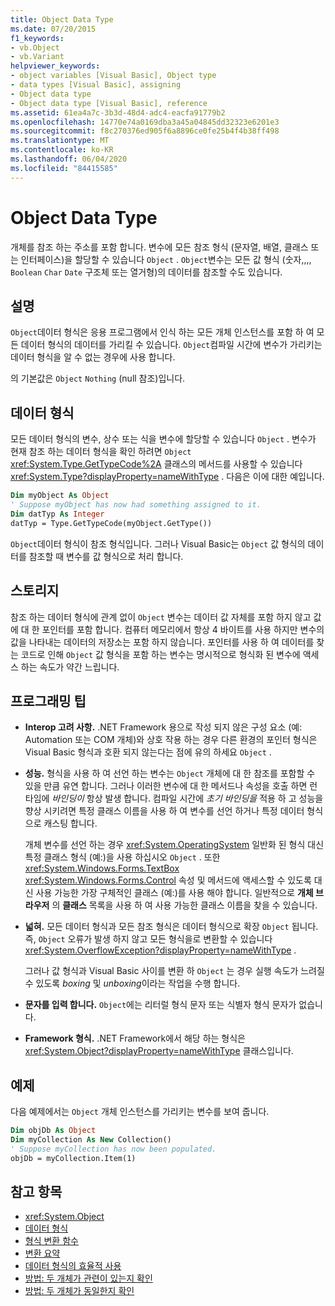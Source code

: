 ```yaml
---
title: Object Data Type
ms.date: 07/20/2015
f1_keywords:
- vb.Object
- vb.Variant
helpviewer_keywords:
- object variables [Visual Basic], Object type
- data types [Visual Basic], assigning
- Object data type
- Object data type [Visual Basic], reference
ms.assetid: 61ea4a7c-3b3d-48d4-adc4-eacfa91779b2
ms.openlocfilehash: 14770e74a0169dba3a45a04845dd32323e6201e3
ms.sourcegitcommit: f8c270376ed905f6a8896ce0fe25b4f4b38ff498
ms.translationtype: MT
ms.contentlocale: ko-KR
ms.lasthandoff: 06/04/2020
ms.locfileid: "84415585"
---
```

# <a name="object-data-type"></a>Object Data Type

개체를 참조 하는 주소를 포함 합니다. 변수에 모든 참조 형식 (문자열, 배열, 클래스 또는 인터페이스)을 할당할 수 있습니다 `Object` . `Object`변수는 모든 값 형식 (숫자,,,, `Boolean` `Char` `Date` 구조체 또는 열거형)의 데이터를 참조할 수도 있습니다.

## <a name="remarks"></a>설명

`Object`데이터 형식은 응용 프로그램에서 인식 하는 모든 개체 인스턴스를 포함 하 여 모든 데이터 형식의 데이터를 가리킬 수 있습니다. `Object`컴파일 시간에 변수가 가리키는 데이터 형식을 알 수 없는 경우에 사용 합니다.

의 기본값은 `Object` `Nothing` (null 참조)입니다.

## <a name="data-types"></a>데이터 형식

모든 데이터 형식의 변수, 상수 또는 식을 변수에 할당할 수 있습니다 `Object` . 변수가 현재 참조 하는 데이터 형식을 확인 하려면 `Object` <xref:System.Type.GetTypeCode%2A> 클래스의 메서드를 사용할 수 있습니다 <xref:System.Type?displayProperty=nameWithType> . 다음은 이에 대한 예입니다.

```vb
Dim myObject As Object
' Suppose myObject has now had something assigned to it.
Dim datTyp As Integer
datTyp = Type.GetTypeCode(myObject.GetType())
```

`Object`데이터 형식이 참조 형식입니다. 그러나 Visual Basic는 `Object` 값 형식의 데이터를 참조할 때 변수를 값 형식으로 처리 합니다.

## <a name="storage"></a>스토리지

참조 하는 데이터 형식에 관계 없이 `Object` 변수는 데이터 값 자체를 포함 하지 않고 값에 대 한 포인터를 포함 합니다. 컴퓨터 메모리에서 항상 4 바이트를 사용 하지만 변수의 값을 나타내는 데이터의 저장소는 포함 하지 않습니다. 포인터를 사용 하 여 데이터를 찾는 코드로 인해 `Object` 값 형식을 포함 하는 변수는 명시적으로 형식화 된 변수에 액세스 하는 속도가 약간 느립니다.

## <a name="programming-tips"></a>프로그래밍 팁

- **Interop 고려 사항.** .NET Framework 용으로 작성 되지 않은 구성 요소 (예: Automation 또는 COM 개체)와 상호 작용 하는 경우 다른 환경의 포인터 형식은 Visual Basic 형식과 호환 되지 않는다는 점에 유의 하세요 `Object` .

- **성능.** 형식을 사용 하 여 선언 하는 변수는 `Object` 개체에 대 한 참조를 포함할 수 있을 만큼 유연 합니다. 그러나 이러한 변수에 대 한 메서드나 속성을 호출 하면 런타임에 *바인딩이* 항상 발생 합니다. 컴파일 시간에 *초기 바인딩을* 적용 하 고 성능을 향상 시키려면 특정 클래스 이름을 사용 하 여 변수를 선언 하거나 특정 데이터 형식으로 캐스팅 합니다.

  개체 변수를 선언 하는 경우 <xref:System.OperatingSystem> 일반화 된 형식 대신 특정 클래스 형식 (예:)을 사용 하십시오 `Object` . 또한 <xref:System.Windows.Forms.TextBox> <xref:System.Windows.Forms.Control> 속성 및 메서드에 액세스할 수 있도록 대신 사용 가능한 가장 구체적인 클래스 (예:)를 사용 해야 합니다. 일반적으로 **개체 브라우저** 의 **클래스** 목록을 사용 하 여 사용 가능한 클래스 이름을 찾을 수 있습니다.

- **넓혀.** 모든 데이터 형식과 모든 참조 형식은 데이터 형식으로 확장 `Object` 됩니다. 즉, `Object` 오류가 발생 하지 않고 모든 형식을로 변환할 수 있습니다 <xref:System.OverflowException?displayProperty=nameWithType> .

  그러나 값 형식과 Visual Basic 사이를 변환 하 `Object` 는 경우 실행 속도가 느려질 수 있도록 *boxing* 및 *unboxing*이라는 작업을 수행 합니다.

- **문자를 입력 합니다.** `Object`에는 리터럴 형식 문자 또는 식별자 형식 문자가 없습니다.

- **Framework 형식.** .NET Framework에서 해당 하는 형식은 <xref:System.Object?displayProperty=nameWithType> 클래스입니다.

## <a name="example"></a>예제

다음 예제에서는 `Object` 개체 인스턴스를 가리키는 변수를 보여 줍니다.

```vb
Dim objDb As Object
Dim myCollection As New Collection()
' Suppose myCollection has now been populated.
objDb = myCollection.Item(1)
```

## <a name="see-also"></a>참고 항목

- <xref:System.Object>
- [데이터 형식](index.md)
- [형식 변환 함수](../functions/type-conversion-functions.md)
- [변환 요약](../keywords/conversion-summary.md)
- [데이터 형식의 효율적 사용](../../programming-guide/language-features/data-types/efficient-use-of-data-types.md)
- [방법: 두 개체가 관련이 있는지 확인](../../programming-guide/language-features/variables/how-to-determine-whether-two-objects-are-related.md)
- [방법: 두 개체가 동일한지 확인](../../programming-guide/language-features/variables/how-to-determine-whether-two-objects-are-identical.md)
